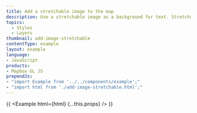 ```yaml
---
title: Add a stretchable image to the map
description: Use a stretchable image as a background for text. Stretchable images allow some parts of the image to stretch while keeping other parts, such as corners, at a constant size. Set the layout property "icon-text-fit" to "both" to use the image as background for the text.
topics:
  - Styles
  - Layers
thumbnail: add-image-stretchable
contentType: example
layout: example
language:
- JavaScript
products:
- Mapbox GL JS
prependJs:
- "import Example from '../../components/example';"
- "import html from './add-image-stretchable.html';"
---
```


{{ <Example html={html} {...this.props} /> }}

